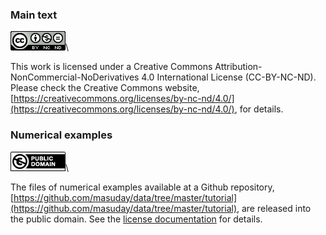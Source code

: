 
### Main text

![Creative Commons License](cc88x31.png)\

This work is licensed under a Creative Commons Attribution-NonCommercial-NoDerivatives 4.0 International License (CC-BY-NC-ND).
Please check the Creative Commons website, [https://creativecommons.org/licenses/by-nc-nd/4.0/](https://creativecommons.org/licenses/by-nc-nd/4.0/), for details.

### Numerical examples

![Creative Commons License](pd88x31.png)\

The files of numerical examples available at a Github repository, [https://github.com/masuday/data/tree/master/tutorial](https://github.com/masuday/data/tree/master/tutorial), are released into the public domain.
See the [license documentation](https://github.com/masuday/data/blob/master/LICENSE) for details.

